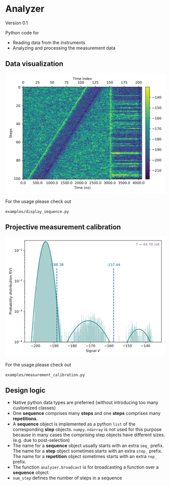 # Analyzer
Version  0.1

Python code for

* Reading data from the instruments
* Analyzing and processing the measurement data

## Data visualization

<img src="images/quantum_trajectory_sequence.png" width="600">

For the usage please check out

`examples/display_sequence.py`

## Projective measurement calibration

<img src="images/measurement_calibration.png" width="600">

For the usage please check out

`examples/measurement_calibration.py`

## Design logic

* Native python data types are preferred (without introducing too many customized classes)
* One **sequence** comprises many **steps** and one **steps** comprises many **repetitions**.
* A **sequence** object is implemented as a python `list` of the corresponding **step** objects. `numpy.ndarray` is not used for this purpose because in many cases the comprising step objects have different sizes. (e.g. due to post-selection)
* The name for a **sequence** object usually starts with an extra `seq_` prefix. The name for a **step** object sometimes starts with an extra `step_` prefix. The name for a **repetition** object sometimes starts with an extra `rep_` prefix.
* The function `analyzer.broadcast` is for broadcasting a function over a **sequence** object
* `num_step` defines the number of steps in a sequence
